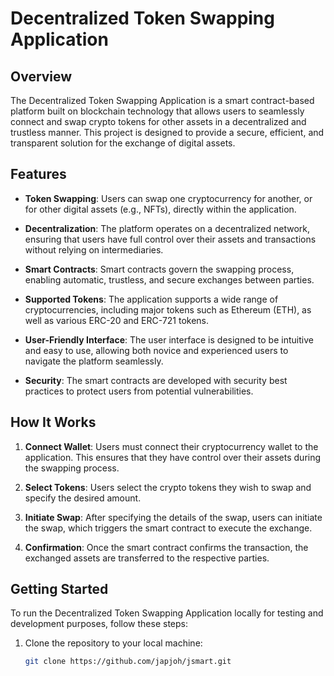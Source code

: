 # Decentralized Token Swapping Application

## Overview

The Decentralized Token Swapping Application is a smart contract-based platform built on blockchain technology that allows users to seamlessly connect and swap crypto tokens for other assets in a decentralized and trustless manner. This project is designed to provide a secure, efficient, and transparent solution for the exchange of digital assets.

## Features

- **Token Swapping**: Users can swap one cryptocurrency for another, or for other digital assets (e.g., NFTs), directly within the application.

- **Decentralization**: The platform operates on a decentralized network, ensuring that users have full control over their assets and transactions without relying on intermediaries.

- **Smart Contracts**: Smart contracts govern the swapping process, enabling automatic, trustless, and secure exchanges between parties.

- **Supported Tokens**: The application supports a wide range of cryptocurrencies, including major tokens such as Ethereum (ETH), as well as various ERC-20 and ERC-721 tokens.

- **User-Friendly Interface**: The user interface is designed to be intuitive and easy to use, allowing both novice and experienced users to navigate the platform seamlessly.

- **Security**: The smart contracts are developed with security best practices to protect users from potential vulnerabilities.

## How It Works

1. **Connect Wallet**: Users must connect their cryptocurrency wallet to the application. This ensures that they have control over their assets during the swapping process.

2. **Select Tokens**: Users select the crypto tokens they wish to swap and specify the desired amount.

3. **Initiate Swap**: After specifying the details of the swap, users can initiate the swap, which triggers the smart contract to execute the exchange.

4. **Confirmation**: Once the smart contract confirms the transaction, the exchanged assets are transferred to the respective parties.

## Getting Started

To run the Decentralized Token Swapping Application locally for testing and development purposes, follow these steps:

1. Clone the repository to your local machine:

   ```bash
   git clone https://github.com/japjoh/jsmart.git

